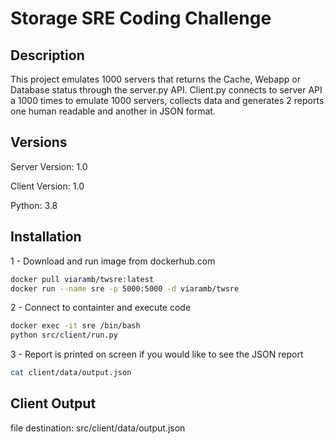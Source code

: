 # Storage SRE Coding Challenge

## Description

This project emulates 1000 servers that returns the Cache, Webapp or Database status
through the server.py API. Client.py connects to server API a 1000 times 
to emulate 1000 servers, collects data and generates 2 reports one human 
readable and another in JSON format.

## Versions
Server Version: 1.0

Client Version: 1.0

Python: 3.8 

## Installation

1 - Download and run image from dockerhub.com

```bash
docker pull viaramb/twsre:latest
docker run --name sre -p 5000:5000 -d viaramb/twsre
```
2 - Connect to containter and execute code
```bash
docker exec -it sre /bin/bash
python src/client/run.py
```
3 - Report is printed on screen if you would like to see the JSON report
```bash
cat client/data/output.json
```
## Client Output

file destination: src/client/data/output.json
